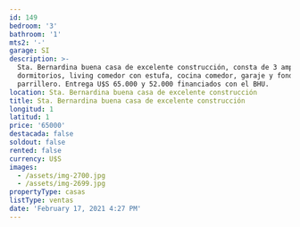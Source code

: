 ```yaml
---
id: 149
bedroom: '3'
bathroom: '1'
mts2: '-'
garage: SI
description: >-
  Sta. Bernardina buena casa de excelente construcción, consta de 3 amplios
  dormitorios, living comedor con estufa, cocina comedor, garaje y fondo con
  parrillero. Entrega U$S 65.000 y 52.000 financiados con el BHU. 
location: Sta. Bernardina buena casa de excelente construcción
title: Sta. Bernardina buena casa de excelente construcción
longitud: 1
latitud: 1
price: '65000'
destacada: false
soldout: false
rented: false
currency: U$S
images:
  - /assets/img-2700.jpg
  - /assets/img-2699.jpg
propertyType: casas
listType: ventas
date: 'February 17, 2021 4:27 PM'
---
```


